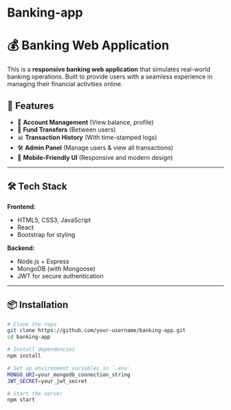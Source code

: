 # Banking-app
# 💰 Banking Web Application

This is a **responsive banking web application** that simulates real-world banking operations. Built to provide users with a seamless experience in managing their financial activities online.

## 🚀 Features

- 🧾 **Account Management** (View balance, profile)
- 💸 **Fund Transfers** (Between users)
- 📊 **Transaction History** (With time-stamped logs)
- 🛠️ **Admin Panel** (Manage users & view all transactions)
- 📱 **Mobile-Friendly UI** (Responsive and modern design)

---

## 🛠️ Tech Stack

**Frontend:**
- HTML5, CSS3, JavaScript
- React 
- Bootstrap for styling 

**Backend:**
- Node.js + Express
- MongoDB (with Mongoose)
- JWT for secure authentication

---

## 📦 Installation

```bash
# Clone the repo
git clone https://github.com/your-username/banking-app.git
cd banking-app

# Install dependencies
npm install

# Set up environment variables in `.env`
MONGO_URI=your_mongodb_connection_string
JWT_SECRET=your_jwt_secret

# Start the server
npm start

